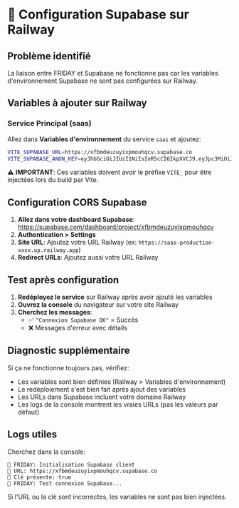 # 🔧 Configuration Supabase sur Railway

## Problème identifié
La liaison entre FRIDAY et Supabase ne fonctionne pas car les variables d'environnement Supabase ne sont pas configurées sur Railway.

## Variables à ajouter sur Railway

### Service Principal (saas)
Allez dans **Variables d'environnement** du service `saas` et ajoutez:

```bash
VITE_SUPABASE_URL=https://xfbmdeuzuyixpmouhqcv.supabase.co
VITE_SUPABASE_ANON_KEY=eyJhbGciOiJIUzI1NiIsInR5cCI6IkpXVCJ9.eyJpc3MiOiJzdXBhYmFzZSIsInJlZiI6InhmYm1kZXV6dXlpeHBtb3VocWN2Iiwicm9sZSI6ImFub24iLCJpYXQiOjE3NDkzMzE3ODQsImV4cCI6MjA2NDkwNzc4NH0.XzFIT3BwW9dKRrmFFbSAufCpC1SZuUI-VU2Uer5VoTw
```

⚠️ **IMPORTANT**: Ces variables doivent avoir le préfixe `VITE_` pour être injectées lors du build par Vite.

## Configuration CORS Supabase

1. **Allez dans votre dashboard Supabase**: https://supabase.com/dashboard/project/xfbmdeuzuyixpmouhqcv
2. **Authentication > Settings**
3. **Site URL**: Ajoutez votre URL Railway (ex: `https://saas-production-xxxx.up.railway.app`)
4. **Redirect URLs**: Ajoutez aussi votre URL Railway

## Test après configuration

1. **Redéployez le service** sur Railway après avoir ajouté les variables
2. **Ouvrez la console** du navigateur sur votre site Railway
3. **Cherchez les messages**:
   - ✅ `"Connexion Supabase OK"` = Succès
   - ❌ Messages d'erreur avec détails

## Diagnostic supplémentaire

Si ça ne fonctionne toujours pas, vérifiez:

- Les variables sont bien définies (Railway > Variables d'environnement)
- Le redéploiement s'est bien fait après ajout des variables
- Les URLs dans Supabase incluent votre domaine Railway
- Les logs de la console montrent les vraies URLs (pas les valeurs par défaut)

## Logs utiles

Cherchez dans la console:
```
🚀 FRIDAY: Initialisation Supabase client
🔗 URL: https://xfbmdeuzuyixpmouhqcv.supabase.co
🔑 Clé présente: true
🧪 FRIDAY: Test connexion Supabase...
```

Si l'URL ou la clé sont incorrectes, les variables ne sont pas bien injectées.
